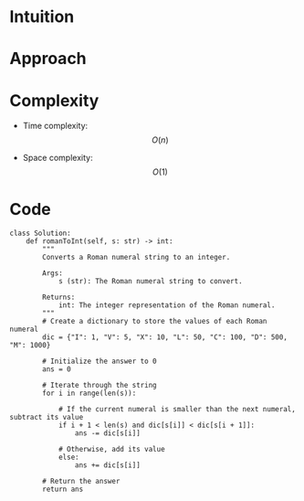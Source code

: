 # Intuition

<!-- Describe your first thoughts on how to solve this problem. -->

# Approach

<!-- Describe your approach to solving the problem. -->

# Complexity

- Time complexity: $$O(n)$$
<!-- Add your time complexity here, e.g. $$O(n)$$ -->

- Space complexity: $$O(1)$$
<!-- Add your space complexity here, e.g. $$O(n)$$ -->

# Code

```python3 []
class Solution:
    def romanToInt(self, s: str) -> int:
        """
        Converts a Roman numeral string to an integer.

        Args:
            s (str): The Roman numeral string to convert.

        Returns:
            int: The integer representation of the Roman numeral.
        """
        # Create a dictionary to store the values of each Roman numeral
        dic = {"I": 1, "V": 5, "X": 10, "L": 50, "C": 100, "D": 500, "M": 1000}

        # Initialize the answer to 0
        ans = 0

        # Iterate through the string
        for i in range(len(s)):

            # If the current numeral is smaller than the next numeral, subtract its value
            if i + 1 < len(s) and dic[s[i]] < dic[s[i + 1]]:
                ans -= dic[s[i]]

            # Otherwise, add its value
            else:
                ans += dic[s[i]]

        # Return the answer
        return ans
```
